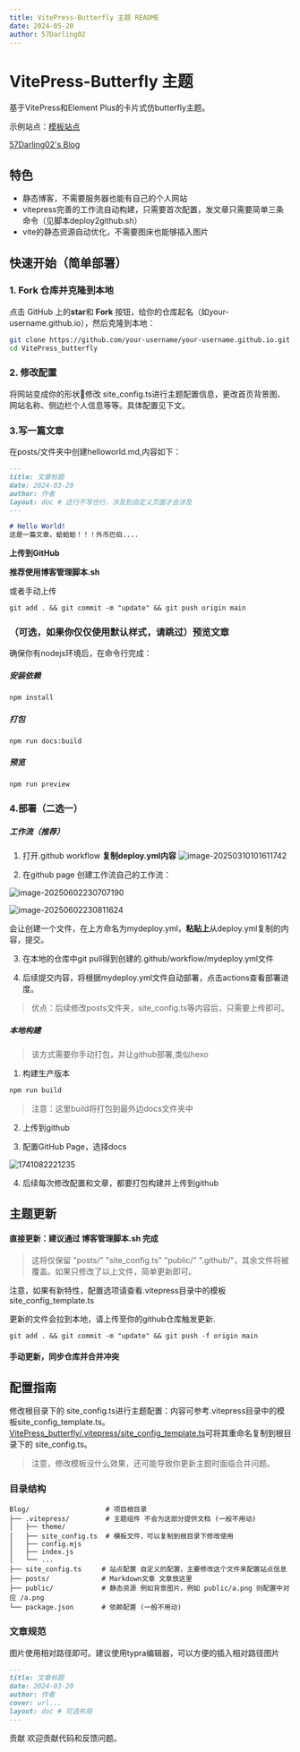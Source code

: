 ```yaml
---
title: VitePress-Butterfly 主题 README
date: 2024-05-20
author: 57Darling02
---
```


# VitePress-Butterfly 主题

基于VitePress和Element Plus的卡片式仿butterfly主题。

示例站点：[模板站点](https://vitepress.57d02.cn/)

[57Darling02's Blog](https://57darling02.github.io/)

##  特色

- 静态博客，不需要服务器也能有自己的个人网站
- vitepress完善的工作流自动构建，只需要首次配置，发文章只需要简单三条命令（见脚本deploy2github.sh）
- vite的静态资源自动优化，不需要图床也能够插入图片

##  快速开始（简单部署）

### **1. Fork 仓库并克隆到本地**

点击 GitHub 上的**star**和 **Fork** 按钮，给你的仓库起名（如your-username.github.io），然后克隆到本地：

```bash
git clone https://github.com/your-username/your-username.github.io.git
cd VitePress_butterfly
```

### 2. 修改配置

将网站变成你的形状😤修改 site_config.ts进行主题配置信息，更改首页背景图、网站名称、侧边栏个人信息等等。具体配置见下文。

### 3.写一篇文章

在posts/文件夹中创建helloworld.md,内容如下：

```markdown
---
title: 文章标题
date: 2024-03-20
author: 作者
layout: doc # 这行不写也行，涉及到自定义页面才会涉及
---

# Hello World!
这是一篇文章，蛤蛤蛤！！！外币巴伯....

```

 **上传到GitHub**

**推荐使用博客管理脚本.sh**

或者手动上传

```
git add . && git commit -m "update" && git push origin main
```





### （可选，如果你仅仅使用默认样式，请跳过）预览文章

确保你有nodejs环境后，在命令行完成：

##### 安装依赖

```cmd
npm install
```

##### 打包

```
npm run docs:build
```

##### 预览
```
npm run preview
```



### 4.部署（二选一）

##### 工作流（推荐）

1. 打开.github workflow **复制deploy.yml内容**
    ![image-20250310101611742](https://resource-un4.pages.dev/article/image-20250310101611742.png)

2. 在github page 创建工作流自己的工作流：

![image-20250602230707190](https://resource-un4.pages.dev/article/image-20250602230707190.png)

![image-20250602230811624](https://resource-un4.pages.dev/article/image-20250602230811624.png)

  会让创建一个文件，在上方命名为mydeploy.yml，**粘贴上**从deploy.yml复制的内容，提交。

3. 在本地的仓库中git pull得到创建的.github/workflow/mydeploy.yml文件

4. 后续提交内容，将根据mydeploy.yml文件自动部署，点击actions查看部署进度。

>  优点：后续修改posts文件夹，site_config.ts等内容后，只需要上传即可。

##### 本地构建

> 该方式需要你手动打包，并让github部署,类似hexo

1. 构建生产版本

```bash
npm run build
```
>  注意：这里build将打包到最外边docs文件夹中

2. 上传到github

3. 配置GitHub Page，选择docs

![1741082221235](https://resource-un4.pages.dev/article/1741082221235.png)

4. 后续每次修改配置和文章，都要打包构建并上传到github

## 主题更新

#### 直接更新：建议通过 博客管理脚本.sh 完成

> 这将仅保留 "posts/" "site_config.ts"  "public/"  ".github/"，其余文件将被覆盖。如果只修改了以上文件，简单更新即可。



注意，如果有新特性，配置选项请查看.vitepress目录中的模板site_config_template.ts

更新的文件会拉到本地，请上传至你的github仓库触发更新.

```
git add . && git commit -m "update" && git push -f origin main
```



#### 手动更新，同步仓库并合并冲突

## 配置指南

修改根目录下的 site_config.ts进行主题配置：内容可参考.vitepress目录中的模板site_config_template.ts。[VitePress_butterfly/.vitepress/site_config_template.ts](https://github.com/57Darling02/VitePress_butterfly/blob/main/.vitepress/site_config_template.ts)可将其重命名复制到根目录下的 site_config.ts。

> 注意，修改模板没什么效果，还可能导致你更新主题时面临合并问题。

### 目录结构

```plainText
Blog/                   # 项目根目录
├── .vitepress/         # 主题组件 不会为这部分提供文档 (一般不用动)
│   ├── theme/
│   ├── site_config.ts  # 模板文件，可以复制到根目录下修改使用          
│   ├── config.mjs   
│   ├── index.js
│   └── ...   
├── site_config.ts     # 站点配置 自定义的配置，主要修改这个文件来配置站点信息
├── posts/             # Markdown文章 文章放这里
├── public/            # 静态资源 例如背景图片，例如 public/a.png 则配置中对应 /a.png
└── package.json       # 依赖配置 (一般不用动)
```
### 文章规范

图片使用相对路径即可。建议使用typra编辑器，可以方便的插入相对路径图片

```markdown
---
title: 文章标题
date: 2024-03-20
author: 作者
cover: url... 
layout: doc # 可选布局
---
```
贡献
欢迎贡献代码和反馈问题。

